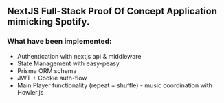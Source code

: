 ## NextJS Full-Stack Proof Of Concept Application mimicking Spotify.

### What have been implemented:

- Authentication with nextjs api & middleware
- State Management with easy-peasy
- Prisma ORM schema
- JWT + Cookie auth-flow
- Main Player functionality (repeat + shuffle) - music coordination with Howler.js
